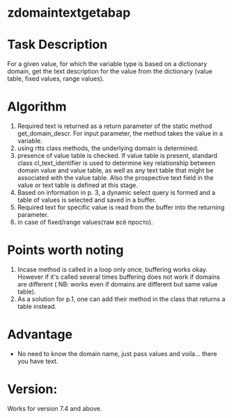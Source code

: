 # zdomaintextgetabap

# Task Description

For a given value, for which the variable type is based on a dictionary domain, get the text description for the value from the dictionary (value table, fixed values, range values).

# Algorithm
1. Required text is returned as a return parameter of the static method get_domain_descr. For input parameter, the method takes the value in a variable.
2. using rtts class methods, the underlying domain is determined.
3. presence of value table is checked. If value table is present, standard class cl_text_identifier is used to determine key relationship between domain value and value table, as well as any text table that might be associated with the value table. Also the prospective text field in the value or text table is defined at this stage.
4. Based on information in p. 3, a dynamic select query is formed and a table of values is selected and saved in a buffer.
5. Required text for specific value is read from the buffer into the returning parameter.
6. in case of fixed/range values(там всё просто).
# Points worth noting
1. Incase method is called in a loop only once, buffering works okay. However if it's called several times buffering does not work if domains are different ( NB: works even if domains are different but same value table). 
2. As a solution for p.1, one can add their method in the class that returns а table instead.     
# Advantage
- No need to know the domain name, just pass values and voila... there you have text.
# Version:
 Works for version 7.4 and above.
